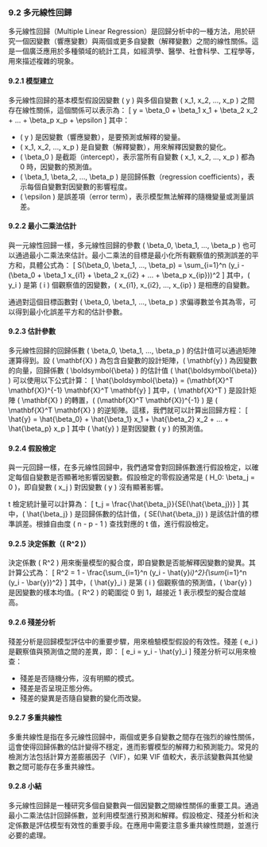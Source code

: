 ### 9.2 多元線性回歸

多元線性回歸（Multiple Linear Regression）是回歸分析中的一種方法，用於研究一個因變數（響應變數）與兩個或更多自變數（解釋變數）之間的線性關係。這是一個廣泛應用於多種領域的統計工具，如經濟學、醫學、社會科學、工程學等，用來描述複雜的現象。

#### 9.2.1 模型建立

多元線性回歸的基本模型假設因變數 \( y \) 與多個自變數 \( x_1, x_2, ..., x_p \) 之間存在線性關係，這個關係可以表示為：
\[
y = \beta_0 + \beta_1 x_1 + \beta_2 x_2 + ... + \beta_p x_p + \epsilon
\]
其中：
- \( y \) 是因變數（響應變數），是要預測或解釋的變量。
- \( x_1, x_2, ..., x_p \) 是自變數（解釋變數），用來解釋因變數的變化。
- \( \beta_0 \) 是截距（intercept），表示當所有自變數 \( x_1, x_2, ..., x_p \) 都為 0 時，因變數的預測值。
- \( \beta_1, \beta_2, ..., \beta_p \) 是回歸係數（regression coefficients），表示每個自變數對因變數的影響程度。
- \( \epsilon \) 是誤差項（error term），表示模型無法解釋的隨機變量或測量誤差。

#### 9.2.2 最小二乘法估計

與一元線性回歸一樣，多元線性回歸的參數 \( \beta_0, \beta_1, ..., \beta_p \) 也可以通過最小二乘法來估計。最小二乘法的目標是最小化所有觀察值的預測誤差的平方和，具體公式為：
\[
S(\beta_0, \beta_1, ..., \beta_p) = \sum_{i=1}^n (y_i - (\beta_0 + \beta_1 x_{i1} + \beta_2 x_{i2} + ... + \beta_p x_{ip}))^2
\]
其中，\( y_i \) 是第 \( i \) 個觀察值的因變數，\( x_{i1}, x_{i2}, ..., x_{ip} \) 是相應的自變數。

通過對這個目標函數對 \( \beta_0, \beta_1, ..., \beta_p \) 求偏導數並令其為零，可以得到最小化誤差平方和的估計參數。

#### 9.2.3 估計參數

多元線性回歸的回歸係數 \( \beta_0, \beta_1, ..., \beta_p \) 的估計值可以通過矩陣運算得到。設 \( \mathbf{X} \) 為包含自變數的設計矩陣，\( \mathbf{y} \) 為因變數的向量，回歸係數 \( \boldsymbol{\beta} \) 的估計值 \( \hat{\boldsymbol{\beta}} \) 可以使用以下公式計算：
\[
\hat{\boldsymbol{\beta}} = (\mathbf{X}^T \mathbf{X})^{-1} \mathbf{X}^T \mathbf{y}
\]
其中，\( \mathbf{X}^T \) 是設計矩陣 \( \mathbf{X} \) 的轉置，\( (\mathbf{X}^T \mathbf{X})^{-1} \) 是 \( \mathbf{X}^T \mathbf{X} \) 的逆矩陣。這樣，我們就可以計算出回歸方程：
\[
\hat{y} = \hat{\beta_0} + \hat{\beta_1} x_1 + \hat{\beta_2} x_2 + ... + \hat{\beta_p} x_p
\]
其中 \( \hat{y} \) 是對因變數 \( y \) 的預測值。

#### 9.2.4 假設檢定

與一元回歸一樣，在多元線性回歸中，我們通常會對回歸係數進行假設檢定，以確定每個自變數是否顯著地影響因變數。假設檢定的零假設通常是 \( H_0: \beta_j = 0 \)，即自變數 \( x_j \) 對因變數 \( y \) 沒有顯著影響。

t 檢定統計量可以計算為：
\[
t_j = \frac{\hat{\beta_j}}{SE(\hat{\beta_j})}
\]
其中，\( \hat{\beta_j} \) 是回歸係數的估計值，\( SE(\hat{\beta_j}) \) 是該估計值的標準誤差。根據自由度 \( n - p - 1 \) 查找對應的 t 值，進行假設檢定。

#### 9.2.5 決定係數（\( R^2 \)）

決定係數 \( R^2 \) 用來衡量模型的擬合度，即自變數是否能解釋因變數的變異。其計算公式為：
\[
R^2 = 1 - \frac{\sum_{i=1}^n (y_i - \hat{y}_i)^2}{\sum_{i=1}^n (y_i - \bar{y})^2}
\]
其中，\( \hat{y}_i \) 是第 \( i \) 個觀察值的預測值，\( \bar{y} \) 是因變數的樣本均值。\( R^2 \) 的範圍從 0 到 1，越接近 1 表示模型的擬合度越高。

#### 9.2.6 殘差分析

殘差分析是回歸模型評估中的重要步驟，用來檢驗模型假設的有效性。殘差 \( e_i \) 是觀察值與預測值之間的差異，即：
\[
e_i = y_i - \hat{y}_i
\]
殘差分析可以用來檢查：
- 殘差是否隨機分佈，沒有明顯的模式。
- 殘差是否呈現正態分佈。
- 殘差的變異是否隨自變數的變化而改變。

#### 9.2.7 多重共線性

多重共線性是指在多元線性回歸中，兩個或更多自變數之間存在強烈的線性關係，這會使得回歸係數的估計變得不穩定，進而影響模型的解釋力和預測能力。常見的檢測方法包括計算方差膨脹因子（VIF），如果 VIF 值較大，表示該變數與其他變數之間可能存在多重共線性。

#### 9.2.8 小結

多元線性回歸是一種研究多個自變數與一個因變數之間線性關係的重要工具。通過最小二乘法估計回歸係數，並利用模型進行預測和解釋。假設檢定、殘差分析和決定係數是評估模型有效性的重要手段。在應用中需要注意多重共線性問題，並進行必要的處理。